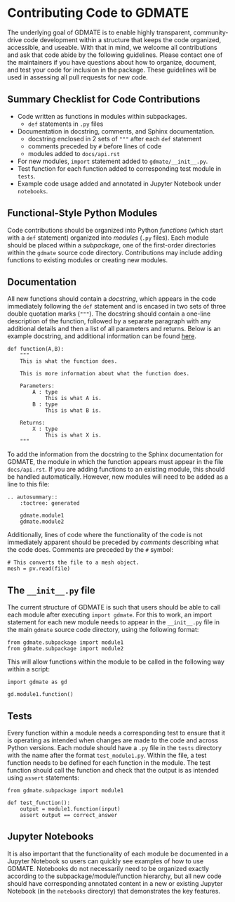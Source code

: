 # Contributing Code to GDMATE #
The underlying goal of GDMATE is to enable highly transparent, community-drive code development within a structure that keeps the code organized, accessible, and useable. With that in mind, we welcome all contributions and ask that code abide by the following guidelines. Please contact one of the maintainers if you have questions about how to organize, document, and test your code for inclusion in the package. These guidelines will be used in assessing all pull requests for new code.

## Summary Checklist for Code Contributions ##
* Code written as functions in modules within subpackages.
    - `def` statements in `.py` files
* Documentation in docstring, comments, and Sphinx documentation.
    - docstring enclosed in 2 sets of `"""` after each `def` statement
    - comments preceded by `#` before lines of code
    - modules added to `docs/api.rst`
*  For new modules, `import` statement added to `gdmate/__init__.py`.
* Test function for each function added to corresponding test module in `tests`.
* Example code usage added and annotated in Jupyter Notebook under `notebooks`.


## Functional-Style Python Modules ##
Code contributions should be organized into Python _functions_ (which start with a `def` statement) organized into _modules_ (`.py` files). Each module should be placed within a _subpackage_, one of the first-order directories within the `gdmate` source code directory. Contributions may include adding functions to existing modules or creating new modules.

## Documentation ##
All new functions should contain a _docstring_, which appears in the code immediately following the `def` statement and is encased in two sets of three double quotation marks (`"""`). The docstring should contain a one-line description of the function, followed by a separate paragraph with any additional details and then a list of all parameters and returns. Below is an example docstring, and additional information can be found [here](https://peps.python.org/pep-0257/).
```
def function(A,B):
    """
    This is what the function does.

    This is more information about what the function does.

    Parameters:
        A : type
            This is what A is.
        B : type
            This is what B is.

    Returns:
        X : type
            This is what X is.
    """
```
To add the information from the docstring to the Sphinx documentation for GDMATE, the module in which the function appears must appear in the file `docs/api.rst`. If you are adding functions to an existing module, this should be handled automatically. However, new modules will need to be added as a line to this file:

```
.. autosummary::
    :toctree: generated

    gdmate.module1
    gdmate.module2
```

Additionally, lines of code where the functionality of the code is not immediately apparent should be preceded by _comments_ describing what the code does. Comments are preceded by the `#` symbol:
```
# This converts the file to a mesh object.
mesh = pv.read(file)
```
## The `__init__.py` file ##
The current structure of GDMATE is such that users should be able to call each module after executing `import gdmate`. For this to work, an import statement for each new module needs to appear in the `__init__.py` file in the main `gdmate` source code directory, using the following format:
```
from gdmate.subpackage import module1
from gdmate.subpackage import module2
```
This will allow functions within the module to be called in the following way within a script:
```
import gdmate as gd

gd.module1.function()
```

## Tests ##
Every function within a module needs a corresponding test to ensure that it is operating as intended when changes are made to the code and across Python versions. Each module should have a `.py` file in the `tests` directory with the name after the format `test_module1.py`. Within the file, a test function needs to be defined for each function in the module. The test function should call the function and check that the output is as intended using `assert` statements:
```
from gdmate.subpackage import module1

def test_function():
    output = module1.function(input)
    assert output == correct_answer
```
## Jupyter Notebooks ##
It is also important that the functionality of each module be documented in a Jupyter Notebook so users can quickly see examples of how to use GDMATE. Notebooks do not necessarily need to be organized exactly according to the subpackage/module/function hierarchy, but all new code should have corresponding annotated content in a new or existing Jupyter Notebook (in the `notebooks` directory) that demonstrates the key features.

